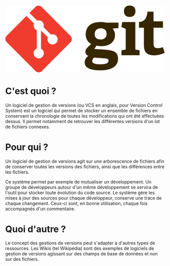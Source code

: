 ![Logo Git](https://github.com/IT-2015/GIT/blob/master/img/Git-logo.svg.png)
# C'est quoi ?

Un logiciel de gestion de versions (ou VCS en anglais, pour Version Control System) est un logiciel qui permet de stocker un ensemble de fichiers en conservant la chronologie de toutes les modifications qui ont été effectuées dessus. Il permet notamment de retrouver les différentes versions d'un lot de fichiers connexes.

# Pour qui ?

Un logiciel de gestion de versions agit sur une arborescence de fichiers afin de conserver toutes les versions des fichiers, ainsi que les différences entre les fichiers.

Ce système permet par exemple de mutualiser un développement.
Un groupe de développeurs autour d'un même développement se servira de l'outil pour stocker toute évolution du code source.
Le système gère les mises à jour des sources pour chaque développeur, conserve une trace de chaque changement. Ceux-ci sont, en bonne utilisation, chaque fois accompagnés d'un commentaire.

# Quoi d'autre ?

Le concept des gestions de versions peut s'adapter à d'autres types de ressources. Les Wikis (tel Wikipédia) sont des exemples de logiciels de gestion de versions agissant sur des champs de base de données et non sur des fichiers.

# 
